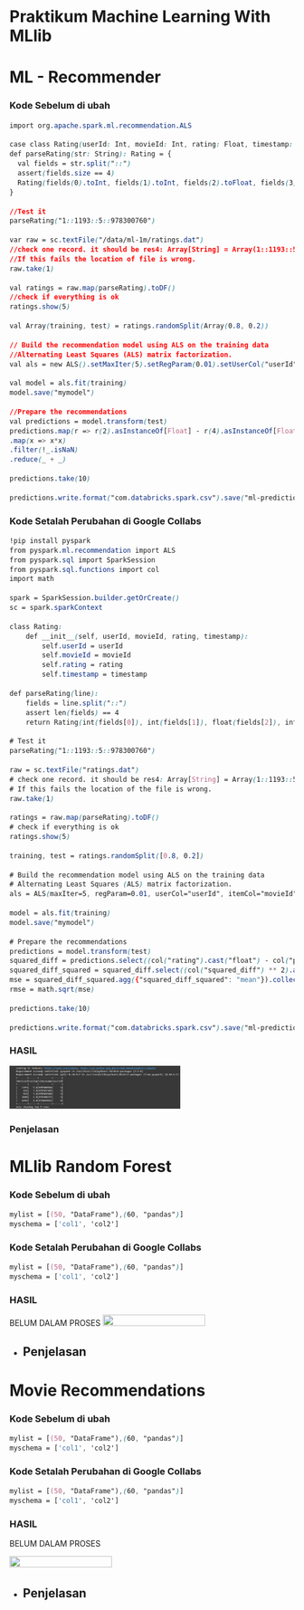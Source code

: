 # Praktikum Machine Learning With MLlib

<a name="readme-top"></a>

<!-- ml-recommender.scala -->
# ML - Recommender

  ### Kode Sebelum di ubah

   ```css
   import org.apache.spark.ml.recommendation.ALS
 
   case class Rating(userId: Int, movieId: Int, rating: Float, timestamp: Long)
   def parseRating(str: String): Rating = {
     val fields = str.split("::")
     assert(fields.size == 4)
     Rating(fields(0).toInt, fields(1).toInt, fields(2).toFloat, fields(3).toLong)
   }

   //Test it
   parseRating("1::1193::5::978300760")

   var raw = sc.textFile("/data/ml-1m/ratings.dat")
   //check one record. it should be res4: Array[String] = Array(1::1193::5::978300760)
   //If this fails the location of file is wrong.
   raw.take(1)

   val ratings = raw.map(parseRating).toDF()
   //check if everything is ok
   ratings.show(5)

   val Array(training, test) = ratings.randomSplit(Array(0.8, 0.2))

   // Build the recommendation model using ALS on the training data
   //Alternating Least Squares (ALS) matrix factorization.
   val als = new ALS().setMaxIter(5).setRegParam(0.01).setUserCol("userId").setItemCol("movieId").setRatingCol("rating")

   val model = als.fit(training)
   model.save("mymodel")

   //Prepare the recommendations
   val predictions = model.transform(test)
   predictions.map(r => r(2).asInstanceOf[Float] - r(4).asInstanceOf[Float])
   .map(x => x*x)
   .filter(!_.isNaN)
   .reduce(_ + _)

   predictions.take(10)

   predictions.write.format("com.databricks.spark.csv").save("ml-predictions.csv")
   ```
     
  ### Kode Setalah Perubahan di Google Collabs
  
  ```css
  !pip install pyspark
  from pyspark.ml.recommendation import ALS
  from pyspark.sql import SparkSession
  from pyspark.sql.functions import col
  import math

  spark = SparkSession.builder.getOrCreate()
  sc = spark.sparkContext

  class Rating:
      def __init__(self, userId, movieId, rating, timestamp):
          self.userId = userId
          self.movieId = movieId
          self.rating = rating
          self.timestamp = timestamp

  def parseRating(line):
      fields = line.split("::")
      assert len(fields) == 4
      return Rating(int(fields[0]), int(fields[1]), float(fields[2]), int(fields[3]))

  # Test it
  parseRating("1::1193::5::978300760")

  raw = sc.textFile("ratings.dat")
  # check one record. it should be res4: Array[String] = Array(1::1193::5::978300760)
  # If this fails the location of the file is wrong.
  raw.take(1)

  ratings = raw.map(parseRating).toDF()
  # check if everything is ok
  ratings.show(5)

  training, test = ratings.randomSplit([0.8, 0.2])

  # Build the recommendation model using ALS on the training data
  # Alternating Least Squares (ALS) matrix factorization.
  als = ALS(maxIter=5, regParam=0.01, userCol="userId", itemCol="movieId", ratingCol="rating")

  model = als.fit(training)
  model.save("mymodel")

  # Prepare the recommendations
  predictions = model.transform(test)
  squared_diff = predictions.select((col("rating").cast("float") - col("prediction").cast("float")).alias("squared_diff")).na.drop()
  squared_diff_squared = squared_diff.select((col("squared_diff") ** 2).alias("squared_diff_squared")).na.drop()
  mse = squared_diff_squared.agg({"squared_diff_squared": "mean"}).collect()[0][0]
  rmse = math.sqrt(mse)

  predictions.take(10)

  predictions.write.format("com.databricks.spark.csv").save("ml-predictions.csv")
  ```
     
  ### HASIL
  
  <img src="images/ML - Recommender.png" width="60%" height="60%">
  
  ### Penjelasan
  
  
  
<!-- mllib_random_forrest.ipynb -->
# MLlib Random Forest

  ### Kode Sebelum di ubah

  ```css
  mylist = [(50, "DataFrame"),(60, "pandas")]
  myschema = ['col1', 'col2']
  ```
     
  ### Kode Setalah Perubahan di Google Collabs
  
  ```css
  mylist = [(50, "DataFrame"),(60, "pandas")]
  myschema = ['col1', 'col2']
  ```
     
  ### HASIL
  BELUM DALAM PROSES
  <img src="images/Kode-1.png" width="60%" height="60%">
    
  + Penjelasan
     -
     
<!-- movie-recommendations.py -->
# Movie Recommendations

  ### Kode Sebelum di ubah

  ```css
  mylist = [(50, "DataFrame"),(60, "pandas")]
  myschema = ['col1', 'col2']
  ```
     
  ### Kode Setalah Perubahan di Google Collabs
  
  ```css
  mylist = [(50, "DataFrame"),(60, "pandas")]
  myschema = ['col1', 'col2']
  ```
    
  ### HASIL
  
  BELUM DALAM PROSES
  
  <img src="images/Kode-1.png" width="60%" height="60%">
    
  + Penjelasan
     -
